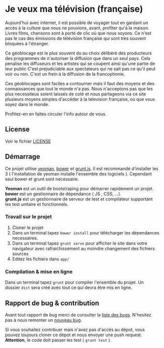 # Je veux ma télévision (française)

Aujourd'hui avec internet, il est possible de voyager tout en gardant un accès à la culture que nous ne pouvions, avant, profiter qu'à la maison. Livres films, chansons sont à porté de clic où que nous soyons. Ce n'est pas le cas des émissions de télévision française qui sont très souvent bloquées à l'étranger.

Ce géoblocage est le plus souvent du au choix délibéré des producteurs des programmes de n'autoriser la diffusion que dans un seul pays. Cela penalise les diffuseurs et les artistes qui se coupent ainsi qu'une partie de leur public C'est prejudiciable aux spectateurs qui ne sait pas ce qu'il peut voir ou non. C'est un frein à la diffusion de la francophonie.

Ces géoblocages sont faciles a contourner mais il faut des moyens et des connaissances que tout le monde n'a pas. Nous n'acceptons pas que les plus necessiteux soient laissés de coté et nous partageons via ce site plusieurs moyens simples d'accéder à la television française, où que vous soyez dans le monde.

Profitez-en en faites circuler l'info autour de vous.

## License

Voir le fichier [LICENSE](/LICENSE)

## Démarrage

Ce projet utilise [yeoman](yeoman.io/gettingstarted.html), [bower](http://bower.io/) et [grunt.js](http://gruntjs.com/). Il est recommandé d'installer les 3 ( l'installation de yeoman installe l'ensemble des logiciels ). Cependant seul bower et grunt sont necessaire.

**Yeoman** est un outil de bootstraping pour démarrer rapidement un projet.  
**bower** est un gestionnaire de dépendance ( JS , CSS, ...).  
**grunt.js** est un gestionnaire de serveur de test et compilateur supportant les test unitaire et fonctionnels.

### Travail sur le projet 

1. Cloner le projet
2. Dans un terminal tapez `bower install` pour télécharger les dépendances necessaires.
3. Dans un terminal tapez `grunt serve` pour afficher le site dans votre navigateur avec rafraichissement au moindre changement des fichiers sources
4. Editez les fichiers dans `app/`

### Compilation & mise en ligne

Dans un terminal tapez `grunt` pour compiler l'ensemble du projet. Un dossier `dist` sera créé avec tout ce qui devra être mis en ligne.

## Rapport de bug & contribution

Avant tout rapport de bug merci de consulter la [liste des bugs](https://github.com/PartiPirate/jeveuxmatelevision/issues?page=1&state=open). N'hesitez pas à nous remonter un [nouveau bug](https://github.com/PartiPirate/jeveuxmatelevision/issues/new). 

Si vous souhaitez contribuer mais n'avez pas d'accès au dépot, vous pouvez toujours cloner ce dépot et nous envoyer une push request. **Attention**, le code doit passer les test ( `grunt test` ).
